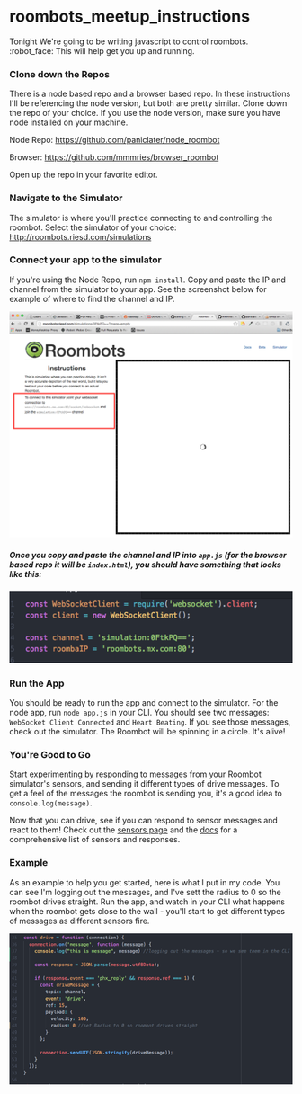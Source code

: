 # roombots_meetup_instructions

Tonight We're going to be writing javascript to control roombots. :robot_face:  This will help get you up and running. 

### Clone down the Repos 

There is a node based repo and a browser based repo. In these instructions I'll be referencing the node version, but both are pretty similar. Clone down the repo of your choice. If you use the node version, make sure you have node installed on your machine.

Node Repo: https://github.com/paniclater/node_roombot

Browser: https://github.com/mmmries/browser_roombot

Open up the repo in your favorite editor. 

### Navigate to the Simulator

The simulator is where you'll practice connecting to and controlling the roombot. Select the simulator of your choice: http://roombots.riesd.com/simulations

### Connect your app to the simulator

If you're using the Node Repo, run `npm install`. Copy and paste the IP and channel from the simulator to your app. See the screenshot below for example of where to find the channel and IP. 

![simulator channel and ip](https://raw.githubusercontent.com/lukeschunk/roombots_meetup_instructions/master/Screen%20Shot%202016-05-05%20at%209.51.51%20AM.png)



##### Once you copy and paste the channel and IP into `app.js` (for the browser based repo it will be `index.html`), you should have something that looks like this: 



![App Example](https://raw.githubusercontent.com/lukeschunk/roombots_meetup_instructions/master/Screen%20Shot%202016-05-05%20at%209.51.27%20AM.png)


### Run the App 

You should be ready to run the app and connect to the simulator. For the node app, run `node app.js` in your CLI. You should see two messages: `WebSocket Client Connected` and `Heart Beating`. If you see those messages, check out the simulator. The Roombot will be spinning in a circle. It's alive!

### You're Good to Go 

Start experimenting by responding to messages from your Roombot simulator's sensors, and sending it different types of drive messages. To get a feel of the messages the roombot is sending you, it's a good idea to `console.log(message)`. 

Now that you can drive, see if you can respond to sensor messages and react to them! Check out the [sensors page](http://roombots.mx.com/sensors) and the [docs](http://roombots.mx.com/) for a comprehensive list of sensors and responses. 

### Example

As an example to help you get started, here is what I put in my code. You can see I'm logging out the messages, and I've sett the radius to 0 so the roombot drives straight. Run the app, and watch in your CLI what happens when the roombot gets close to the wall - you'll start to get different types of messages as different sensors fire. 

![example code](https://raw.githubusercontent.com/lukeschunk/roombots_meetup_instructions/master/Screen%20Shot%202016-05-05%20at%2010.20.11%20AM.png)
